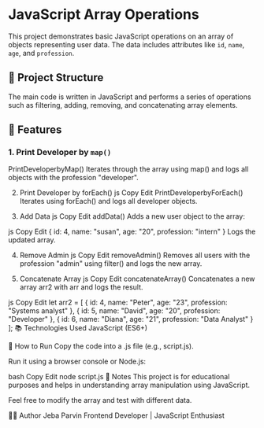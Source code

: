 # JavaScript Array Operations

This project demonstrates basic JavaScript operations on an array of objects representing user data. The data includes attributes like `id`, `name`, `age`, and `profession`.

## 📁 Project Structure

The main code is written in JavaScript and performs a series of operations such as filtering, adding, removing, and concatenating array elements.

## 📌 Features

### 1. Print Developer by `map()`

PrintDeveloperbyMap()
Iterates through the array using map() and logs all objects with the profession "developer".

2. Print Developer by forEach()
js
Copy
Edit
PrintDeveloperbyForEach()
Iterates using forEach() and logs all developer objects.

3. Add Data
js
Copy
Edit
addData()
Adds a new user object to the array:

js
Copy
Edit
{ id: 4, name: "susan", age: "20", profession: "intern" }
Logs the updated array.

4. Remove Admin
js
Copy
Edit
removeAdmin()
Removes all users with the profession "admin" using filter() and logs the new array.

5. Concatenate Array
js
Copy
Edit
concatenateArray()
Concatenates a new array arr2 with arr and logs the result.

js
Copy
Edit
let arr2 = [
  { id: 4, name: "Peter", age: "23", profession: "Systems analyst" },
  { id: 5, name: "David", age: "20", profession: "Developer" },
  { id: 6, name: "Diana", age: "21", profession: "Data Analyst" }
];
📚 Technologies Used
JavaScript (ES6+)

🚀 How to Run
Copy the code into a .js file (e.g., script.js).

Run it using a browser console or Node.js:

bash
Copy
Edit
node script.js
📌 Notes
This project is for educational purposes and helps in understanding array manipulation using JavaScript.

Feel free to modify the array and test with different data.

🧑‍💻 Author
Jeba Parvin
Frontend Developer | JavaScript Enthusiast

